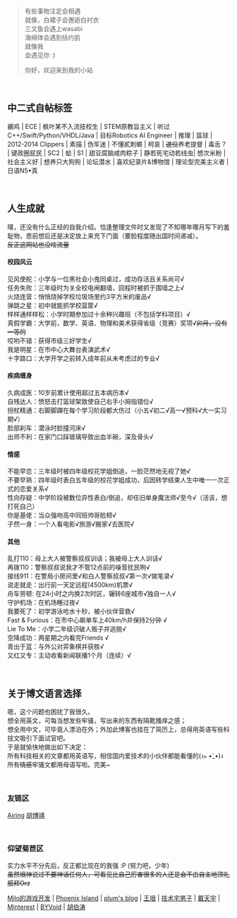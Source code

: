 > 有些事物注定会相遇  
> 就像，白裙子会邂逅白衬衣  
> 三文鱼会遇上wasabi  
> 海绵体会遇到括约肌  
> 就像我  
> 会遇见你 :)
>
> 你好，欢迎来到我的小站

<br>

## 中二式自帖标签
鶸鸡 | ECE | 枫叶某不入流技校生 | STEM原教旨主义 | 听过C++/Swift/Python/VHDL/Java |
目标Robotics AI Engineer | 推理 | 篮球 | 2012-2014 Clippers | 素描 | 伪军迷 | 不懂貳刺螈 |
柯哀 | ~~退役~~养老提督 | 毒舌？ | 键政圈屁民 | SC2 | 蛤 | S1 | 甜豆腐脑咸肉粽子 |
静若死宅动若线虫| 想次米粉 | 社会主义好 | 想养只大狗狗 | 论坛潜水 | 喜欢纪录片&博物馆 | 理论型完美主义者 |
日语N5•真

<br>

## 人生成就
噗，还没有什么正经的自我介绍。恰逢整理文件时又发现了不知哪年哪月写下的羞耻物，思前想后还是决定放上来充下门面（要脸程度随出国时间递减）。  
~~反正这网站也没啥流量~~

#### 校园风云
见风使舵：小学与一位黑社会小鬼同桌过，成功存活且关系尚可√  
任务失败：三年级时为关全校电闸翻墙，回程时被抓于围墙之上√  
火烧连营：悄悄烧掉学校垃圾场里约3平方米的废品√  
弹跳之星：初中就能抓学校篮筐√  
样样通样样松：小学时期参加过十余种兴趣班（不包括学科项目）√  
真假学霸：大学前，数学、英语、物理和美术获得省级（竞赛）奖项√~~卯月，没有一等的~~  
哎哟不错：获得市级三好学生√  
我是明星：在市中心大舞台表演武术√  
十字路口：大学开学之前转入成年前从未考虑过的专业√  

#### 疾病缠身
久病成医：10岁前累计使用超过五本病历本√  
自残达人：愤怒击打篮球架致使自己右手小拇指错位√  
拐杖精通：右脚脚踝在每个学习阶段都大伤过（小五√初二√高一√预科√大一实习期√）  
脸部刹车：潜泳时脸撞河床√  
出师不利：在家门口踩玻璃导致出血半碗，深及骨头√  

#### 情感
不能早恋：三年级时被四年级校花学姐倒追，一脸茫然地无视了她√  
不要早熟：四年级时表白五年级的校花学姐成功，后因转学结束人生中唯一一次正式的恋爱关系√  
性向存疑：中学阶段被数位异性表白/倒追，却任旧单身魔法师√至今√（活该，想打死自己）  
你是基佬：当众强吻高中同班帅哥脸颊√  
孑然一身：一个人看电影√旅游√搬家√去医院√  

#### 其他
乱打110：母上大人被警察叔叔训话；我被母上大人训话√  
再拨110：警察叔叔说我才不管12点前的噪音扰民咧√  
接线911：在警局小房间里√和白人警察叔叔√第一次√做笔录√  
说走就走：出行前一天定远程(4500km)机票√  
舟车劳顿: 在24小时之内换2次时区，辗转6座城市√独自一人√  
守护机场：在机场睡过夜√  
我要死了：初学游泳呛水十秒，被小伙伴营救√  
Fast & Furious：在市中心飙单车上40km/h并保持2分钟 √  
Lie To Me：小学二年级识破人贩子并逃脱√  
空降成功：两星期之内看完Friends √  
青出于蓝：与外公对弈象棋并获胜√  
又红又专：主动收看新闻联播1个月（连续）√  

<br>

## 关于博文语言选择
嗯，这个问题也困扰了我很久。  
想全用英文，可每当想发些牢骚，写出来的东西有隔靴搔痒之感；  
想全用中文，可毕竟人漂泊在外；外加此博客也挂在了简历上，总得用英语写些科技文吸引下面试官吧。  
于是就愉快地做出如下决定：  
所有科技相关的文章都用英语写，相信国内爱技术的小伙伴都能看懂的(ง๑ •̀_•́)ง  
所有<strike>情感</strike>牢骚文都用母语写啦。完美~

<br>

### 友链区

[Airing][4] [胡博靖][6]

<br>

### 仰望菊苣区
实力水平不分先后，反正都比现在的我强 :P (努力吧，少年)  
~~虽然垠神说过不要神话任何人，可看见比自己厉害很多的人还是会不由自主地顶礼膜拜Orz~~

[Milo的游戏开发][1] | [Phoenix Island][2] |
[plum's blog][3] | [王垠][5] |
[技术宅男子][7] | [戴天宇][8] |
[Minterest][9] | [BYVoid][10] |
[胡伯涛][11]

[1]: http://www.cnblogs.com/miloyip/
[2]: https://blog.phoenixlzx.com/
[3]: https://plumz.me/
[4]: http://me.ursb.me/
[5]: http://www.yinwang.org/
[6]: http://hubojing.me/
[7]: https://itruke.com/
[8]: http://dtysky.moe/
[9]: http://www.minterest.com/
[10]: https://www.byvoid.com/
[11]: http://botao.hu/